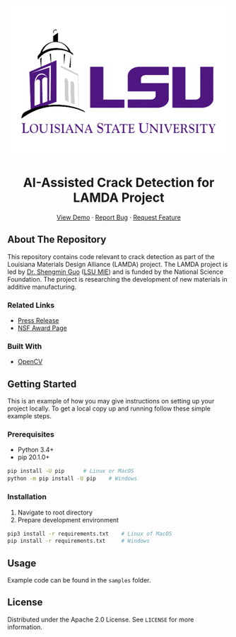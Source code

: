 <!-- PROJECT OVERVIEW -->
<br />
<p align="center">
  <img src="doc/img/logo.png" alt="LSU" width="540" height="340">

  <h1 align="center">AI-Assisted Crack Detection for LAMDA Project</h1>
  <p align="center">
    <a href="https://github.com/btsai-dev/lsu-lamda-crack-detection">View Demo</a>
    ·
    <a href="https://github.com/btsai-dev/lsu-lamda-crack-detection/issues">Report Bug</a>
    ·
    <a href="https://github.com/btsai-dev/lsu-lamda-crack-detection/issues">Request Feature</a>
  </p>
</p>

<!-- ABOUT THE PROJECT -->
## About The Repository

This repository contains code relevant to crack detection as part of the Louisiana Materials Design Alliance (LAMDA) project. The LAMDA project is led by [Dr. Shengmin Guo](https://www.lsu.edu/eng/mie/people/faculty/guo.php) ([LSU MIE](https://www.lsu.edu/eng/mie/)) and is funded by the National Science Foundation. The project is researching the development of new materials in additive manufacturing.

### Related Links

* [Press Release](https://www.lsu.edu/mediacenter/news/2020/05/21engineering_khonsari_lamda.php)
* [NSF Award Page](https://www.nsf.gov/awardsearch/showAward?AWD_ID=1946231)

### Built With

* [OpenCV](https://opencv.org/)

<!-- GETTING STARTED -->
## Getting Started

This is an example of how you may give instructions on setting up your project locally.
To get a local copy up and running follow these simple example steps.

### Prerequisites

* Python 3.4+
* pip 20.1.0+

```sh
pip install -U pip 		# Linux or MacOS
python -m pip install -U pip	# Windows	
```

### Installation

1. Navigate to root directory
2. Prepare development environment

```sh
pip3 install -r requirements.txt	# Linux of MacOS
pip install -r requirements.txt		# Windows
```

<!-- USAGE EXAMPLES -->
## Usage

Example code can be found in the ```samples``` folder.

<!-- LICENSE -->
## License

Distributed under the Apache 2.0 License. See `LICENSE` for more information.


